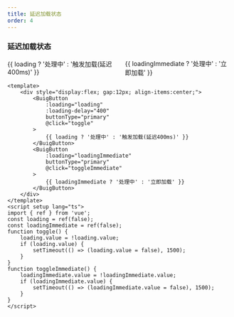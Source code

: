 ```yaml
---
title: 延迟加载状态
order: 4
---
```


### 延迟加载状态

<div class="demo-row" style="display:flex; gap:12px; align-items:center;">
  <BuigButton :loading="loading" :loading-delay="400" buttonType="primary" @click="toggle">
    {{ loading ? '处理中' : '触发加载(延迟400ms)' }}
  </BuigButton>
  <BuigButton :loading="loadingImmediate" buttonType="primary" @click="toggleImmediate">
    {{ loadingImmediate ? '处理中' : '立即加载' }}
  </BuigButton>
</div>

<script setup lang="ts">
import { ref } from 'vue';
const loading = ref(false);
const loadingImmediate = ref(false);
function toggle(){
  loading.value = !loading.value;
  if(loading.value){ setTimeout(()=> loading.value = false, 1500); }
}
function toggleImmediate(){
  loadingImmediate.value = !loadingImmediate.value;
  if(loadingImmediate.value){ setTimeout(()=> loadingImmediate.value = false, 1500); }
}
</script>

```vue
<template>
    <div style="display:flex; gap:12px; align-items:center;">
        <BuigButton
            :loading="loading"
            :loading-delay="400"
            buttonType="primary"
            @click="toggle"
        >
            {{ loading ? '处理中' : '触发加载(延迟400ms)' }}
        </BuigButton>
        <BuigButton
            :loading="loadingImmediate"
            buttonType="primary"
            @click="toggleImmediate"
        >
            {{ loadingImmediate ? '处理中' : '立即加载' }}
        </BuigButton>
    </div>
</template>
<script setup lang="ts">
import { ref } from 'vue';
const loading = ref(false);
const loadingImmediate = ref(false);
function toggle() {
    loading.value = !loading.value;
    if (loading.value) {
        setTimeout(() => (loading.value = false), 1500);
    }
}
function toggleImmediate() {
    loadingImmediate.value = !loadingImmediate.value;
    if (loadingImmediate.value) {
        setTimeout(() => (loadingImmediate.value = false), 1500);
    }
}
</script>
```
